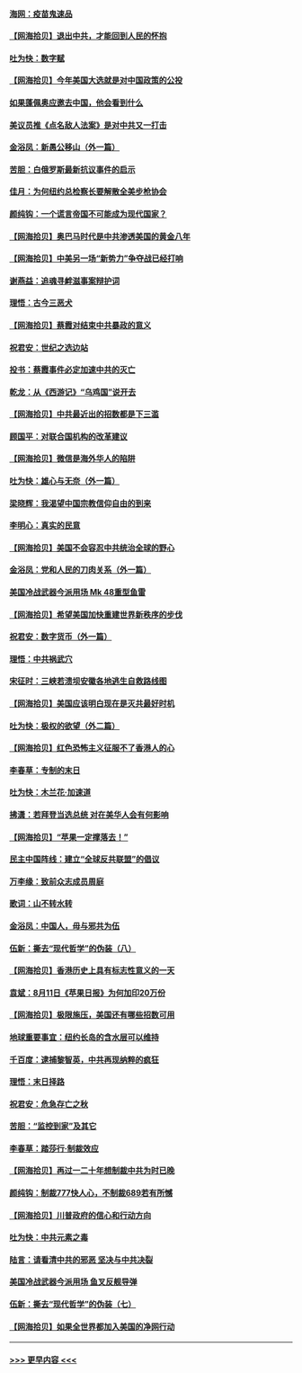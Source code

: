 #### [海网：疫苗鬼速品](../pages/nsc993/n12354438.md?t=08250402) 
#### [【网海拾贝】退出中共，才能回到人民的怀抱](../pages/nsc993/n12352634.md?t=08250402) 
#### [吐为快：数字赋](../pages/nsc993/n12352317.md?t=08250402) 
#### [【网海拾贝】今年美国大选就是对中国政策的公投](../pages/nsc993/n12350973.md?t=08250402) 
#### [如果蓬佩奥应邀去中国，他会看到什么](../pages/nsc993/n12350945.md?t=08250402) 
#### [美议员推《点名敌人法案》是对中共又一打击](../pages/nsc993/n12350765.md?t=08250402) 
#### [金浴凤：新愚公移山（外一篇）](../pages/nsc993/n12350253.md?t=08250402) 
#### [苦胆：白俄罗斯最新抗议事件的启示](../pages/nsc993/n12349989.md?t=08250402) 
#### [佳月：为何纽约总检察长要解散全美步枪协会](../pages/nsc993/n12349939.md?t=08250402) 
#### [颜纯钩：一个谎言帝国不可能成为现代国家？](../pages/nsc993/n12349898.md?t=08250402) 
#### [【网海拾贝】奥巴马时代是中共渗透美国的黄金八年](../pages/nsc993/n12349284.md?t=08250402) 
#### [【网海拾贝】中美另一场“新势力”争夺战已经打响](../pages/nsc993/n12346998.md?t=08250402) 
#### [谢燕益：追魂寻衅滋事案辩护词](../pages/nsc993/n12346892.md?t=08250402) 
#### [理悟：古今三恶犬](../pages/nsc993/n12345190.md?t=08250402) 
#### [【网海拾贝】蔡霞对结束中共暴政的意义](../pages/nsc993/n12344263.md?t=08250402) 
#### [祝君安：世纪之选边站](../pages/nsc993/n12342382.md?t=08250402) 
#### [投书：蔡霞事件必定加速中共的灭亡](../pages/nsc993/n12341881.md?t=08250402) 
#### [乾龙：从《西游记》“乌鸡国”说开去](../pages/nsc993/n12341690.md?t=08250402) 
#### [【网海拾贝】中共最近出的招数都是下三滥](../pages/nsc993/n12341593.md?t=08250402) 
#### [顾国平：对联合国机构的改革建议](../pages/nsc993/n12339928.md?t=08250402) 
#### [【网海拾贝】微信是海外华人的陷阱](../pages/nsc993/n12338868.md?t=08250402) 
#### [吐为快：雄心与无奈（外一篇）](../pages/nsc993/n12338132.md?t=08250402) 
#### [梁晓辉：我渴望中国宗教信仰自由的到来](../pages/nsc993/n12336657.md?t=08250402) 
#### [李明心：真实的民意](../pages/nsc993/n12336089.md?t=08250402) 
#### [【网海拾贝】美国不会容忍中共统治全球的野心](../pages/nsc993/n12336063.md?t=08250402) 
#### [金浴凤：党和人民的刀肉关系（外一篇）](../pages/nsc993/n12335834.md?t=08250402) 
#### [美国冷战武器今派用场 Mk 48重型鱼雷](../pages/nsc993/n12335354.md?t=08250402) 
#### [【网海拾贝】希望美国加快重建世界新秩序的步伐](../pages/nsc993/n12334224.md?t=08250402) 
#### [祝君安：数字货币（外一篇）](../pages/nsc993/n12334186.md?t=08250402) 
#### [理悟：中共祸武穴](../pages/nsc993/n12333962.md?t=08250402) 
#### [宋征时：三峡若溃坝安徽各地逃生自救路线图](../pages/nsc993/n12332450.md?t=08250402) 
#### [【网海拾贝】美国应该明白现在是灭共最好时机](../pages/nsc993/n12332313.md?t=08250402) 
#### [吐为快：极权的欲望（外二篇）](../pages/nsc993/n12332089.md?t=08250402) 
#### [【网海拾贝】红色恐怖主义征服不了香港人的心](../pages/nsc993/n12329296.md?t=08250402) 
#### [李春草：专制的末日](../pages/nsc993/n12329079.md?t=08250402) 
#### [吐为快：木兰花‧加速道](../pages/nsc993/n12327366.md?t=08250402) 
#### [拂潇：若拜登当选总统 对在美华人会有何影响](../pages/nsc993/n12295996.md?t=08250402) 
#### [【网海拾贝】“苹果一定撑落去！”](../pages/nsc993/n12326784.md?t=08250402) 
#### [民主中国阵线：建立“全球反共联盟”的倡议](../pages/nsc993/n12324177.md?t=08250402) 
#### [万李缘：致前众志成员周庭](../pages/nsc993/n12324635.md?t=08250402) 
#### [歌词：山不转水转](../pages/nsc993/n12324599.md?t=08250402) 
#### [金浴凤：中国人，毋与邪共为伍](../pages/nsc993/n12324257.md?t=08250402) 
#### [伍新：撕去“现代哲学”的伪装（八）](../pages/nsc993/n12324188.md?t=08250402) 
#### [【网海拾贝】香港历史上具有标志性意义的一天](../pages/nsc993/n12324021.md?t=08250402) 
#### [袁斌：8月11日《苹果日报》为何加印20万份](../pages/nsc993/n12323955.md?t=08250402) 
#### [【网海拾贝】极限施压，美国还有哪些招数可用](../pages/nsc993/n12322512.md?t=08250402) 
#### [地球重要事宜：纽约长岛的含水层可以维持](../pages/nsc993/n12321844.md?t=08250402) 
#### [千百度：逮捕黎智英，中共再现纳粹的疯狂](../pages/nsc993/n12321777.md?t=08250402) 
#### [理悟：末日择路](../pages/nsc993/n12320812.md?t=08250402) 
#### [祝君安：危急存亡之秋](../pages/nsc993/n12320795.md?t=08250402) 
#### [苦胆：“监控到家”及其它](../pages/nsc993/n12320751.md?t=08250402) 
#### [李春草：踏莎行·制裁效应](../pages/nsc993/n12318290.md?t=08250402) 
#### [【网海拾贝】再过一二十年想制裁中共为时已晚](../pages/nsc993/n12318195.md?t=08250402) 
#### [颜纯钩：制裁777快人心，不制裁689若有所憾](../pages/nsc993/n12316912.md?t=08250402) 
#### [【网海拾贝】川普政府的信心和行动方向](../pages/nsc993/n12316673.md?t=08250402) 
#### [吐为快：中共元素之毒](../pages/nsc993/n12316547.md?t=08250402) 
#### [陆言：请看清中共的邪恶 坚决与中共决裂](../pages/nsc993/n12315784.md?t=08250402) 
#### [美国冷战武器今派用场 鱼叉反舰导弹](../pages/nsc993/n12316258.md?t=08250402) 
#### [伍新：撕去“现代哲学”的伪装（七）](../pages/nsc993/n12315846.md?t=08250402) 
#### [【网海拾贝】如果全世界都加入美国的净网行动](../pages/nsc993/n12315588.md?t=08250402) 

----
#### [ >>> 更早内容 <<< ](../indexes/nsc993-earlier.md)
